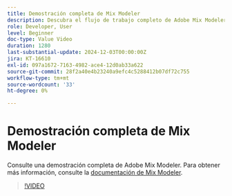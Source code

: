 ```yaml
---
title: Demostración completa de Mix Modeler
description: Descubra el flujo de trabajo completo de Adobe Mix Modeler.
role: Developer, User
level: Beginner
doc-type: Value Video
duration: 1280
last-substantial-update: 2024-12-03T00:00:00Z
jira: KT-16610
exl-id: 097a1672-7163-4982-ace4-12d0ab33a622
source-git-commit: 28f2a40e4b23240a9efc4c5288412b07df72c755
workflow-type: tm+mt
source-wordcount: '33'
ht-degree: 0%

---
```


# Demostración completa de Mix Modeler

Consulte una demostración completa de Adobe Mix Modeler. Para obtener más información, consulte la [documentación de Mix Modeler](https://experienceleague.adobe.com/en/docs/mix-modeler/using/overview).

>[!VIDEO](https://video.tv.adobe.com/v/3440794/?learn=on&enablevpops)
